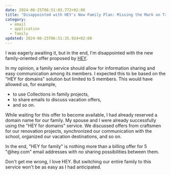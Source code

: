 ```yaml
---
date: 2024-06-25T06:51:03.772+02:00
title: "Disappointed with HEY's New Family Plan: Missing the Mark on True Family Communication"
category:
  - email
  - application
  - family
updated: 2024-06-25T06:51:35.924+02:00
---
```


I was eagerly awaiting it, but in the end, I'm disappointed with the new family-oriented offer proposed by [HEY](https://www.hey.com/).

In my opinion, a family service should allow for information sharing and easy communication among its members. I expected this to be based on the "HEY for domains" solution but limited to 5 members. This would have allowed us, for example, 
- to use Collections in family projects, 
- to share emails to discuss vacation offers,
- and so on.

While waiting for this offer to become available, I had already reserved a domain name for our family. My spouse and I were already successfully using the "HEY for domains" service. We discussed offers from craftsmen for our renovation projects, synchronized our communication with the school, organized our vacation destinations, and so on.

In the end, "HEY for family" is nothing more than a billing offer for 5 "@hey.com" email addresses with no sharing possibilities between them.

Don't get me wrong, I love HEY. But switching our entire family to this service won't be as easy as I had anticipated.
